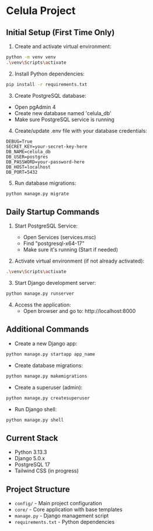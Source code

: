 # Celula Project

## Initial Setup (First Time Only)

1. Create and activate virtual environment:
```bash
python -m venv venv
.\venv\Scripts\activate
```

2. Install Python dependencies:
```bash
pip install -r requirements.txt
```

3. Create PostgreSQL database:
- Open pgAdmin 4
- Create new database named 'celula_db'
- Make sure PostgreSQL service is running

4. Create/update .env file with your database credentials:
```
DEBUG=True
SECRET_KEY=your-secret-key-here
DB_NAME=celula_db
DB_USER=postgres
DB_PASSWORD=your-password-here
DB_HOST=localhost
DB_PORT=5432
```

5. Run database migrations:
```bash
python manage.py migrate
```

## Daily Startup Commands

1. Start PostgreSQL Service:
   - Open Services (services.msc)
   - Find "postgresql-x64-17"
   - Make sure it's running (Start if needed)

2. Activate virtual environment (if not already activated):
```bash
.\venv\Scripts\activate
```

3. Start Django development server:
```bash
python manage.py runserver
```

4. Access the application:
   - Open browser and go to: http://localhost:8000

## Additional Commands

- Create a new Django app:
```bash
python manage.py startapp app_name
```

- Create database migrations:
```bash
python manage.py makemigrations
```

- Create a superuser (admin):
```bash
python manage.py createsuperuser
```

- Run Django shell:
```bash
python manage.py shell
```

## Current Stack
- Python 3.13.3
- Django 5.0.x
- PostgreSQL 17
- Tailwind CSS (in progress)

## Project Structure
- `config/` - Main project configuration
- `core/` - Core application with base templates
- `manage.py` - Django management script
- `requirements.txt` - Python dependencies